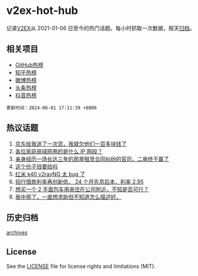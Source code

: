 # v2ex-hot-hub

 记录[V2EX](https://www.v2ex.com/)从 2021-01-06 日至今的热门话题。每小时抓取一次数据，按天[归档](archives)。
 
 ## 相关项目

- [GitHub热榜](https://github.com/lonnyzhang423/github-hot-hub)
- [知乎热榜](https://github.com/lonnyzhang423/zhihu-hot-hub)
- [微博热榜](https://github.com/lonnyzhang423/weibo-hot-hub)
- [头条热榜](https://github.com/lonnyzhang423/toutiao-hot-hub)
- [抖音热榜](https://github.com/lonnyzhang423/douyin-hot-hub)


 `更新时间：2024-06-01 17:11:39 +0800`

## 热议话题

1. [京东给我送了一次货，我就欠他们一百多块钱了](https://www.v2ex.com/t/1045892)
1. [各位家庭局域网用的是什么 IP 网段？](https://www.v2ex.com/t/1045798)
1. [亲身经历一场长达三年的房屋租赁合同纠纷的官司，二审终于赢了](https://www.v2ex.com/t/1045774)
1. [这个份子钱要给吗](https://www.v2ex.com/t/1045903)
1. [红米 k40 v2rayNG 太 bug 了](https://www.v2ex.com/t/1045873)
1. [招行借款利率再创新低， 24 个月先息后本，利率 2.95](https://www.v2ex.com/t/1045867)
1. [想买一个 2 手面包车用来住在公司附近，不知是否可行？](https://www.v2ex.com/t/1045812)
1. [我中邪了，一直想求助但不知道怎么描述好。](https://www.v2ex.com/t/1045822)

## 历史归档

[archives](archives)

## License

See the [LICENSE](LICENSE) file for license rights and limitations (MIT).
